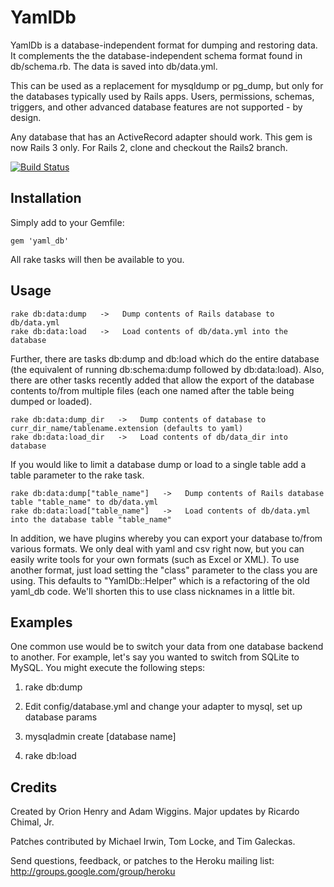 # YamlDb

YamlDb is a database-independent format for dumping and restoring data.  It complements the the database-independent schema format found in db/schema.rb.  The data is saved into db/data.yml.

This can be used as a replacement for mysqldump or pg_dump, but only for the databases typically used by Rails apps.  Users, permissions, schemas, triggers, and other advanced database features are not supported - by design.

Any database that has an ActiveRecord adapter should work.  This gem is now Rails 3 only.  For Rails 2, clone and checkout the Rails2 branch.

[![Build Status](https://secure.travis-ci.org/ludicast/yaml_db.png)](http://travis-ci.org/ludicast/yaml_db)

## Installation

Simply add to your Gemfile:

    gem 'yaml_db'

All rake tasks will then be available to you.

## Usage

    rake db:data:dump   ->   Dump contents of Rails database to db/data.yml
    rake db:data:load   ->   Load contents of db/data.yml into the database

Further, there are tasks db:dump and db:load which do the entire database (the equivalent of running db:schema:dump followed by db:data:load).  Also, there are other tasks recently added that allow the export of the database contents to/from multiple files (each one named after the table being dumped or loaded).

    rake db:data:dump_dir   ->   Dump contents of database to curr_dir_name/tablename.extension (defaults to yaml)
    rake db:data:load_dir   ->   Load contents of db/data_dir into database

If you would like to limit a database dump or load to a single table add a table parameter to the rake task.

    rake db:data:dump["table_name"]   ->   Dump contents of Rails database table "table_name" to db/data.yml
    rake db:data:load["table_name"]   ->   Load contents of db/data.yml into the database table "table_name"

In addition, we have plugins whereby you can export your database to/from various formats.  We only deal with yaml and csv right now, but you can easily write tools for your own formats (such as Excel or XML).  To use another format, just load setting the "class"  parameter to the class you are using.  This defaults to "YamlDb::Helper" which is a refactoring of the old yaml_db code.  We'll shorten this to use class nicknames in a little bit.

## Examples

One common use would be to switch your data from one database backend to another.  For example, let's say you wanted to switch from SQLite to MySQL.  You might execute the following steps:

1. rake db:dump

2. Edit config/database.yml and change your adapter to mysql, set up database params

3. mysqladmin create [database name]

4. rake db:load

## Credits

Created by Orion Henry and Adam Wiggins.  Major updates by Ricardo Chimal, Jr.

Patches contributed by Michael Irwin, Tom Locke, and Tim Galeckas.

Send questions, feedback, or patches to the Heroku mailing list: http://groups.google.com/group/heroku

